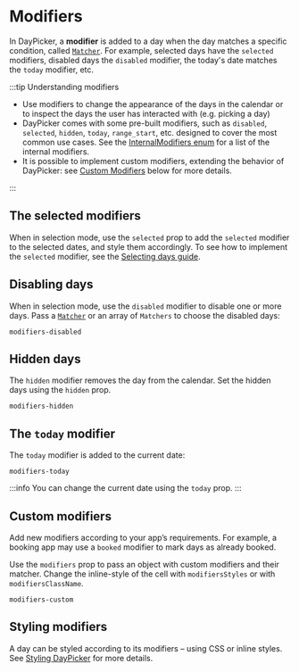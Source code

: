# Modifiers

In DayPicker, a **modifier** is added to a day when the day matches a specific condition, called [`Matcher`](/api/types/matcher). For example, selected days have the `selected` modifiers, disabled days the `disabled` modifier, the today's date matches the `today` modifier, etc.

:::tip Understanding modifiers

- Use modifiers to change the appearance of the days in the calendar or to inspect the days the user has interacted with (e.g. picking a day)
- DayPicker comes with some pre-built modifiers, such as `disabled`, `selected`, `hidden`, `today`, `range_start`, etc. designed to cover the most common use cases. See the [InternalModifiers enum](/api/enums/InternalModifier) for a list of the internal modifiers.
- It is possible to implement custom modifiers, extending the behavior of DayPicker: see [Custom Modifiers](#custom-modifiers) below for more details.

:::

## The selected modifiers

When in selection mode, use the `selected` prop to add the `selected` modifier to the selected dates, and style them accordingly. To see how to implement the `selected` modifier, see the [Selecting days guide](/basics/selecting-days).

## Disabling days

When in selection mode, use the `disabled` modifier to disable one or more days. Pass a [`Matcher`](/api/types/matcher) or an array of `Matchers` to choose the disabled days:

```include-example
modifiers-disabled
```

## Hidden days

The `hidden` modifier removes the day from the calendar. Set the hidden days using the `hidden` prop.

```include-example
modifiers-hidden
```

## The `today` modifier

The `today` modifier is added to the current date:

```include-example
modifiers-today
```

:::info
You can change the current date using the `today` prop.
:::

## Custom modifiers

Add new modifiers according to your app’s requirements. For example, a booking app may use a `booked` modifier to mark days as already booked.

Use the `modifiers` prop to pass an object with custom modifiers and their matcher. Change the inline-style of the cell with `modifiersStyles` or with `modifiersClassName`.

```include-example
modifiers-custom
```

## Styling modifiers

A day can be styled according to its modifiers – using CSS or inline styles. See [Styling DayPicker](/basics/styling) for more details.
